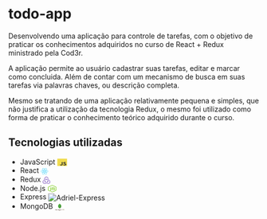 # todo-app

Desenvolvendo uma aplicação para controle de tarefas, com o objetivo de praticar os conhecimentos adquiridos no curso de React + Redux ministrado pela Cod3r.

A aplicação permite ao usuário cadastrar suas tarefas, editar e marcar como concluida. Além de contar com um mecanismo de busca em suas tarefas via palavras chaves, ou descrição completa. 

Mesmo se tratando de uma aplicação relativamente pequena e simples, que não justifica a utilização da tecnologia Redux, o mesmo foi utilizado como forma de praticar o conhecimento teórico adquirido durante o curso. 

## Tecnologias utilizadas 

 - JavaScript <img align="center" alt="Adriel-Js" height="15" width="20" src="https://raw.githubusercontent.com/devicons/devicon/master/icons/javascript/javascript-original.svg"/>
 - React <img align="center" alt="Adriel-React" height="15" width="15" src="https://raw.githubusercontent.com/devicons/devicon/master/icons/react/react-original.svg"/>
 - Redux <img align="center" alt="Adriel-Redux" height="15" width="15" src="https://raw.githubusercontent.com/devicons/devicon/master/icons/redux/redux-original.svg"/>
 - Node.js <img align="center" alt="Adriel-Node" height="15" width="20" src="https://raw.githubusercontent.com/devicons/devicon/master/icons/nodejs/nodejs-plain.svg"/>
 - Express <img align="center" alt="Adriel-Express" height="15" width="20" src="https://cdn.jsdelivr.net/gh/devicons/devicon/icons/express/express-original.svg" />
 - MongoDB  <img align="center" alt="Adriel-MongoDB" height="15" width="20" src="https://raw.githubusercontent.com/devicons/devicon/master/icons/mongodb/mongodb-original-wordmark.svg"/>
